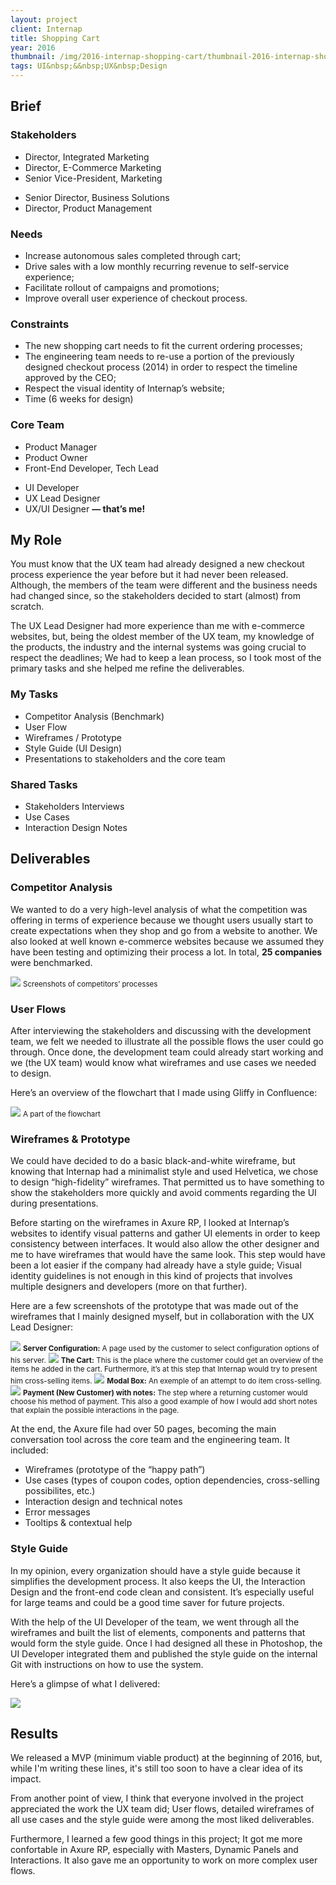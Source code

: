 ```yaml
---
layout: project
client: Internap
title: Shopping Cart
year: 2016
thumbnail: /img/2016-internap-shopping-cart/thumbnail-2016-internap-shopping-cart.png
tags: UI&nbsp;&&nbsp;UX&nbsp;Design
---
```

<h2>Brief</h2>
<h3>Stakeholders</h3>
<div class="row">
	<div class="col col-1of2">
		<ul>
			<li>Director, Integrated Marketing</li>
			<li>Director, E-Commerce Marketing</li>
			<li>Senior Vice-President, Marketing</li>
		</ul>
	</div>
	<div class="col col-1of2">
		<ul>
			<li>Senior Director, Business Solutions</li>
			<li>Director, Product Management</li>
		</ul>
	</div>
</div>

<h3>Needs</h3>
<ul>
	<li>Increase autonomous sales completed through cart;</li>
	<li>Drive sales with a low monthly recurring revenue to self-service experience;</li>
	<li>Facilitate rollout of campaigns and promotions;</li>
	<li>Improve overall user experience of checkout process.</li>
</ul>

<h3>Constraints</h3>
<ul>
	<li>The new shopping cart needs to fit the current ordering processes;</li>
	<li>The engineering team needs to re-use a portion of the previously designed checkout process (2014) in order to respect the timeline approved by the CEO;</li>
	<li>Respect the visual identity of Internap’s website;</li>
	<li>Time (6 weeks for design)</li>
</ul>

<h3>Core Team</h3>
<div class="row">
	<div class="col col-1of2">
		<ul>
			<li>Product Manager</li>
			<li>Product Owner</li>
			<li>Front-End Developer, Tech Lead</li>
		</ul>
	</div>
	<div class="col col-1of2">
		<ul>
			<li>UI Developer</li>
			<li>UX Lead Designer</li>
			<li>UX/UI Designer <strong>— that’s me!</strong></li>
		</ul>
	</div>
</div>

<h2>My Role</h2>

<p>You must know that the UX team had already designed a new checkout process experience the year before but it had never been released. Although, the members of the team were different and the business needs had changed since, so the stakeholders decided to start (almost) from scratch.</p>
<p>The UX Lead Designer had more experience than me with e-commerce websites, but, being the oldest member of the UX team, my knowledge of the products, the industry and the internal systems was going crucial to respect the deadlines; We had to keep a lean process, so I took most of the primary tasks and she helped me refine the deliverables.</p>

<div class="row">
	<div class="col col-1of2">
		<h3>My Tasks</h3>
		<ul>
			<li>Competitor Analysis (Benchmark)</li>
			<li>User Flow</li>
			<li>Wireframes / Prototype</li>
			<li>Style Guide (UI Design)</li>
			<li>Presentations to stakeholders and the core team</li>
		</ul>
	</div>
	<div class="col col-1of2">
		<h3>Shared Tasks</h3>
		<ul>
			<li>Stakeholders Interviews</li>
			<li>Use Cases</li>
			<li>Interaction Design Notes</li>
		</ul>
	</div>
</div>

<h2>Deliverables</h2>

<h3>Competitor Analysis</h3>
<p>We wanted to do a very high-level analysis of what the competition was offering in terms of experience because we thought users usually start to create expectations when they shop and go from a website to another. We also looked at well known e-commerce websites because we assumed they have been testing and optimizing their process a lot. In total, <strong>25 companies</strong> were benchmarked.</p>
<img src="/img/2016-internap-shopping-cart/competitive-analysis.png" />
<small class="caption">Screenshots of competitors’ processes</small>

<h3>User Flows</h3>
<p>After interviewing the stakeholders and discussing with the development team, we felt we needed to illustrate all the possible flows the user could go through. Once done, the development team could already start working and we (the UX team) would know what wireframes and use cases we needed to design.</p>
<p>Here’s an overview of the flowchart that I made using Gliffy in Confluence:</p>
<img src="/img/2016-internap-shopping-cart/flowchart.png" />
<small class="caption">A part of the flowchart</small>

<h3>Wireframes &amp; Prototype</h3>
<p>We could have decided to do a basic black-and-white wireframe, but knowing that Internap had a minimalist style and used Helvetica, we chose to design “high-fidelity” wireframes. That permitted us to have something to show the stakeholders more quickly and avoid comments regarding the UI during presentations.</p>
<p>Before starting on the wireframes in Axure RP, I looked at Internap’s websites to identify visual patterns and gather UI elements in order to keep consistency between interfaces. It would also allow the other designer and me to have wireframes that would have the same look. This step would have been a lot easier if the company had already have a style guide; Visual identity guidelines is not enough in this kind of projects that involves multiple designers and developers (more on that further).</p>
<p>Here are a few screenshots of the prototype that was made out of the wireframes that I mainly designed myself, but in collaboration with the UX Lead Designer:</p>
<img src="/img/2016-internap-shopping-cart/configure.png" />
<small class="caption"><strong>Server Configuration:</strong> A page used by the customer to select configuration options of his server.</small>
<img src="/img/2016-internap-shopping-cart/cart.png" />
<small class="caption"><strong>The Cart:</strong> This is the place where the customer could get an overview of the items he added in the cart. Furthermore, it’s at this step that Internap would try to present him cross-selling items.</small>
<img src="/img/2016-internap-shopping-cart/modal.png" />
<small class="caption"><strong>Modal Box:</strong> An exemple of an attempt to do item cross-selling.</small>
<img src="/img/2016-internap-shopping-cart/payment.png" />
<small class="caption"><strong>Payment (New Customer) with notes:</strong> The step where a returning customer would choose his method of payment. This also a good example of how I would add short notes that explain the possible interactions in the page.</small>
<p>At the end, the Axure file had over 50 pages, becoming the main conversation tool across the core team and the engineering team. It included:</p>
<ul>
	<li>Wireframes (prototype of the “happy path”)</li>
	<li>Use cases (types of coupon codes, option dependencies, cross-selling possibilites, etc.)</li>
	<li>Interaction design and technical notes</li>
	<li>Error messages</li>
	<li>Tooltips & contextual help</li>
</ul>

<h3>Style Guide</h3>
<p>In my opinion, every organization should have a style guide because it simplifies the development process. It also keeps the UI, the Interaction Design and the front-end code clean and consistent. It’s especially useful for large teams and could be a good time saver for future projects.</p>
<p>With the help of the UI Developer of the team, we went through all the wireframes and built the list of elements, components and patterns that would form the style guide. Once I had designed all these in Photoshop, the UI Developer integrated them and published the style guide on the internal Git with instructions on how to use the system.</p>
<p>Here’s a glimpse of what I delivered:</p>
<img src="/img/2016-internap-shopping-cart/styleguide.png" />

<h2>Results</h2>
<p>We released a MVP (minimum viable product) at the beginning of 2016, but, while I'm writing these lines, it's still too soon to have a clear idea of its impact.</p>
<p>From another point of view, I think that everyone involved in the project appreciated the work the UX team did; User flows, detailed wireframes of all use cases and the style guide were among the most liked deliverables.</p>
<p>Furthermore, I learned a few good things in this project; It got me more confortable in Axure RP, especially with Masters, Dynamic Panels and Interactions. It also gave me an opportunity to work on more complex user flows.</p>